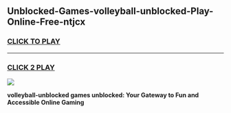 
## Unblocked-Games-volleyball-unblocked-Play-Online-Free-ntjcx
<h3>
<a href="https://premium76.site?title=volleyball-unblocked&ref=26A">CLICK TO PLAY</a></h3>
<hr>

<h3>
<a href="https://premium76.site?title=volleyball-unblocked&ref=26A">CLICK 2 PLAY</a>
  
</h3>

<a href="https://premium76.site?title=volleyball-unblocked&ref=26A"><img src="https://clearcache.store/games.png"></a>


**volleyball-unblocked games unblocked: Your Gateway to Fun and Accessible Online Gaming**
